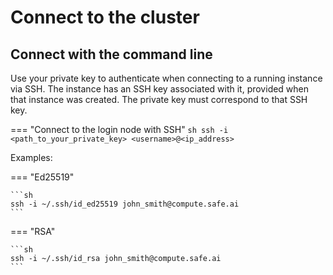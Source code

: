 # Connect to the cluster

## **Connect with the command line**

Use your private key to authenticate when connecting to a running instance via SSH. The instance has an SSH key associated with it, provided when that instance was created. The private key must correspond to that SSH key.

=== "Connect to the login node with SSH"
    ```sh
    ssh -i <path_to_your_private_key> <username>@<ip_address>
    ```

Examples:

=== "Ed25519"

    ```sh
    ssh -i ~/.ssh/id_ed25519 john_smith@compute.safe.ai
    ```
    
=== "RSA"

    ```sh
    ssh -i ~/.ssh/id_rsa john_smith@compute.safe.ai
    ```